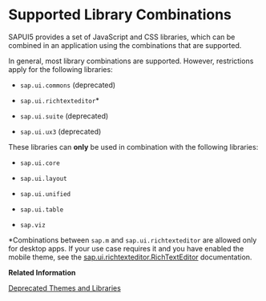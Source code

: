 <!-- loio363cd16eba1f45babe3f661f321a7820 -->

# Supported Library Combinations

SAPUI5 provides a set of JavaScript and CSS libraries, which can be combined in an application using the combinations that are supported.



In general, most library combinations are supported. However, restrictions apply for the following libraries:

-   `sap.ui.commons` \(deprecated\)

-   `sap.ui.richtexteditor`\*

-   `sap.ui.suite` \(deprecated\)

-   `sap.ui.ux3` \(deprecated\)


These libraries can **only** be used in combination with the following libraries:



-   `sap.ui.core`

-   `sap.ui.layout`

-   `sap.ui.unified`

-   `sap.ui.table`

-   `sap.viz`




\*Combinations between `sap.m` and `sap.ui.richtexteditor` are allowed only for desktop apps. If your use case requires it and you have enabled the mobile theme, see the [sap.ui.richtexteditor.RichTextEditor](../10_More_About_Controls/sap-ui-richtexteditor-richtexteditor-d4f3f15.md) documentation.

**Related Information**  


[Deprecated Themes and Libraries](deprecated-themes-and-libraries-a87ca84.md "As SAPUI5 evolves over time, some of the UI controls are replaced by others, or their concepts abandoned entirely. This chapter gives an overview of the most important deprecations at theme and library level. Individual control deprecations and more information about the controls replacing them can be found in the API reference within the Demo Kit.")

